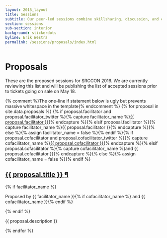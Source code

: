 ```yaml
---
layout: 2015_layout
title: Sessions
subtitle: Our peer-led sessions combine skillsharing, discussion, and collaboration. Proposals are open through April 20!
section: sessions
sub-section: interior
background: stickerdots
byline: Erik Westra
permalink: /sessions/proposals/index.html
---
```

# Proposals

These are the proposed sessions for SRCCON 2016. We are currently reviewing this list and will be publishing the list of accepted sessions prior to tickets going on sale on May 18. 

<div class="session-proposal-list">{% comment %}The one-line if statement below is ugly but prevents massive whitespace in the template{% endcomment %}
{% for proposal in site.data.proposals %}
    {% if proposal.facilitator and proposal.facilitator_twitter %}{% capture facilitator_name %}<a href="https://twitter.com/{{ proposal.facilitator_twitter }}">{{ proposal.facilitator }}</a>{% endcapture %}{% elsif proposal.facilitator %}{% capture facilitator_name %}{{ proposal.facilitator }}{% endcapture %}{% else %}{% assign facilitator_name = false %}{% endif %}{% if proposal.cofacilitator and proposal.cofacilitator_twitter %}{% capture cofacilitator_name %}<a href="https://twitter.com/{{ proposal.cofacilitator_twitter }}">{{ proposal.cofacilitator }}</a>{% endcapture %}{% elsif proposal.cofacilitator %}{% capture cofacilitator_name %}and {{ proposal.cofacilitator }}{% endcapture %}{% else %}{% assign cofacilitator_name = false %}{% endif %}
    <div class="session-proposal" id="proposal-{{ proposal.id }}">
        <h2 class="session-title"><a href="#proposal-{{ proposal.id }}">{{ proposal.title }} <span class="permalink">&para;</span></a></h2>
        {% if facilitator_name %}<p class="facilitator">Proposed by {{ facilitator_name }}{% if cofacilitator_name %} and {{ cofacilitator_name }}{% endif %}</p>{% endif %}
        <p class="session-description">{{ proposal.description }}</p>
    </div>
{% endfor %}
</div>
